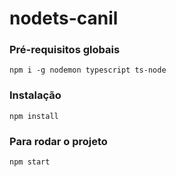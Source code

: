 # nodets-canil

### Pré-requisitos globais
`npm i -g nodemon typescript ts-node`

### Instalação
`npm install`

### Para rodar o projeto
`npm start`